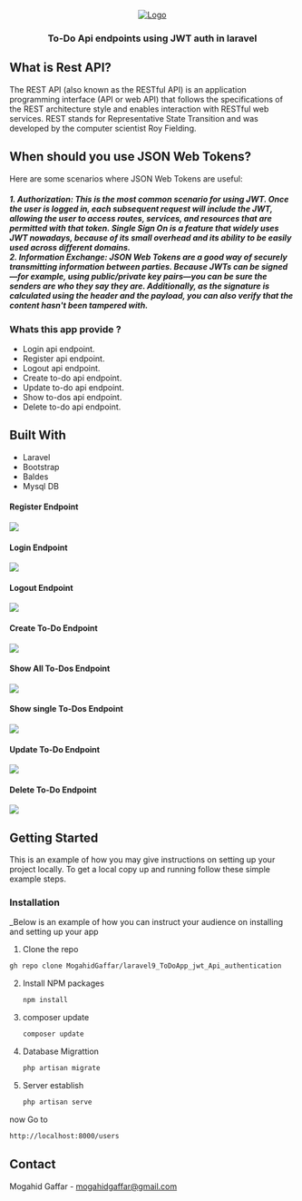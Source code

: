 
<!-- PROJECT LOGO -->
<br />
<div align="center">
  <a href="#">
    <img src="https://github.com/MogahidGaffar/laravel9_ToDoApp_jwt_Api_authentication/blob/main/public/imgs/laravel_jwt.png" alt="Logo" >
  </a>

  <h3 align="center">To-Do Api endpoints using JWT auth in laravel  </h3>


</div>



## What is Rest API?
The REST API (also known as the RESTful API) is an application programming interface (API or web API) that follows the specifications of the REST architecture style and enables interaction with RESTful web services. REST stands for Representative State Transition and was developed by the computer scientist Roy Fielding.


##  When should you use JSON Web Tokens?
Here are some scenarios where JSON Web Tokens are useful:
<h5>
1. Authorization: This is the most common scenario for using JWT. Once the user is logged in, each subsequent request will include the JWT, allowing the user to access routes, services, and resources that are permitted with that token. Single Sign On is a feature that widely uses JWT nowadays, because of its small overhead and its ability to be easily used across different domains.
</br>
2. Information Exchange: JSON Web Tokens are a good way of securely transmitting information between parties. Because JWTs can be signed—for example, using public/private key pairs—you can be sure the senders are who they say they are. Additionally, as the signature is calculated using the header and the payload, you can also verify that the content hasn't been tampered with. </br>
</h5>


###  Whats this app provide ?

* Login api endpoint.
* Register api endpoint.
* Logout api endpoint.
* Create to-do api endpoint.
* Update to-do api endpoint.
* Show to-dos api endpoint.
* Delete to-do api endpoint.


##  Built With

* Laravel
* Bootstrap
* Baldes
* Mysql DB

#### Register Endpoint 

<img src="https://github.com/MogahidGaffar/laravel9_ToDoApp_jwt_Api_authentication/blob/main/public/imgs/1.PNG" />

#### Login Endpoint 

<img src="https://github.com/MogahidGaffar/laravel9_ToDoApp_jwt_Api_authentication/blob/main/public/imgs/2.PNG" />


#### Logout Endpoint 

<img src="https://github.com/MogahidGaffar/laravel9_ToDoApp_jwt_Api_authentication/blob/main/public/imgs/3.PNG" />


#### Create To-Do  Endpoint 

<img src="https://github.com/MogahidGaffar/laravel9_ToDoApp_jwt_Api_authentication/blob/main/public/imgs/4.PNG" />

#### Show All To-Dos  Endpoint 

<img src="https://github.com/MogahidGaffar/laravel9_ToDoApp_jwt_Api_authentication/blob/main/public/imgs/5.PNG" />

#### Show single To-Dos  Endpoint 

<img src="https://github.com/MogahidGaffar/laravel9_ToDoApp_jwt_Api_authentication/blob/main/public/imgs/6.PNG" />

#### Update To-Do Endpoint

<img src="https://github.com/MogahidGaffar/laravel9_ToDoApp_jwt_Api_authentication/blob/main/public/imgs/7.PNG" />

#### Delete To-Do Endpoint 

<img src="https://github.com/MogahidGaffar/laravel9_ToDoApp_jwt_Api_authentication/blob/main/public/imgs/8.PNG" />



<!-- GETTING STARTED -->
## Getting Started

This is an example of how you may give instructions on setting up your project locally.
To get a local copy up and running follow these simple example steps.


### Installation

_Below is an example of how you can instruct your audience on installing and setting up your app

 1. Clone the repo
   ```sh
 gh repo clone MogahidGaffar/laravel9_ToDoApp_jwt_Api_authentication
   ```
2. Install NPM packages
   ```sh
   npm install
   ```
3. composer update
   ```sh
   composer update
   ```

3. Database Migrattion
   ```sh
   php artisan migrate
   ```
 
3. Server establish
   ```sh
   php artisan serve
   ```
   
 now Go to   
 ```sh
http://localhost:8000/users
   ```


## Contact

Mogahid Gaffar -  mogahidgaffar@gmail.com



